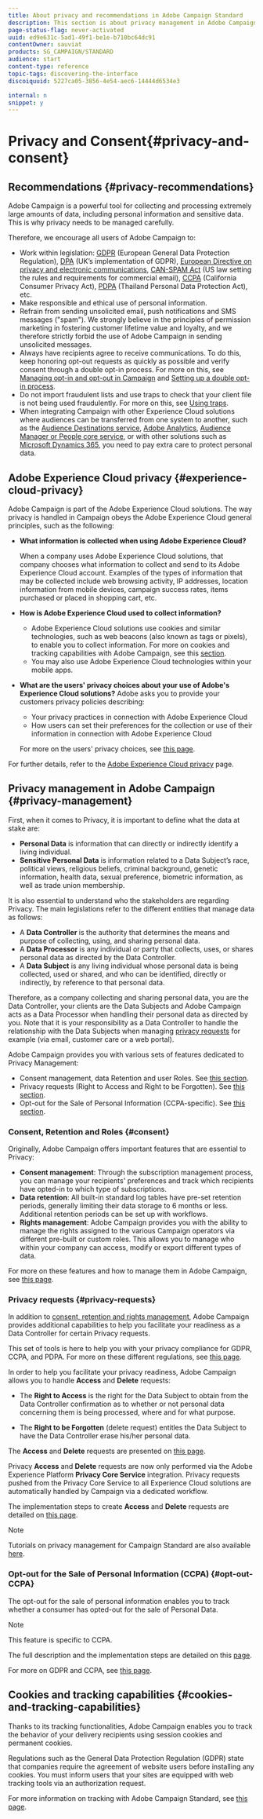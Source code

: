 ```yaml
---
title: About privacy and recommendations in Adobe Campaign Standard
description: This section is about privacy management in Adobe Campaign Standard.
page-status-flag: never-activated
uuid: ed9e631c-5ad1-49f1-be1e-b710bc64dc91
contentOwner: sauviat
products: SG_CAMPAIGN/STANDARD
audience: start
content-type: reference
topic-tags: discovering-the-interface
discoiquuid: 5227ca05-3856-4e54-aec6-14444d6534e3

internal: n
snippet: y
---
```


# Privacy and Consent{#privacy-and-consent}

## Recommendations {#privacy-recommendations}

Adobe Campaign is a powerful tool for collecting and processing extremely large amounts of data, including personal information and sensitive data. This is why privacy needs to be managed carefully.

Therefore, we encourage all users of Adobe Campaign to:
* Work within legislation: [GDPR](https://ec.europa.eu/info/law/law-topic/data-protection/reform/what-does-general-data-protection-regulation-gdpr-govern_en) (European General Data Protection Regulation), [DPA](https://www.gov.uk/data-protection) (UK’s implementation of GDPR), [European Directive on privacy and electronic communications](https://eur-lex.europa.eu/legal-content/EN/TXT/?uri=CELEX:02002L0058-20091219), [CAN-SPAM Act](https://www.ftc.gov/tips-advice/business-center/guidance/can-spam-act-compliance-guide-business) (US law setting the rules and requirements for commercial email), [CCPA](http://leginfo.legislature.ca.gov/faces/codes_displayText.xhtml?lawCode=CIV&division=3.&title=1.81.5.&part=4.&chapter=&article=) (California Consumer Privacy Act), [PDPA](https://secureprivacy.ai/thailand-pdpa-summary-what-businesses-need-to-know/) (Thailand Personal Data Protection Act), etc.
* Make responsible and ethical use of personal information.
* Refrain from sending unsolicited email, push notifications and SMS messages ("spam"). We strongly believe in the principles of permission marketing in fostering customer lifetime value and loyalty, and we therefore strictly forbid the use of Adobe Campaign in sending unsolicited messages.
* Always have recipients agree to receive communications. To do this, keep honoring opt-out requests as quickly as possible and verify consent through a double opt-in process. For more on this, see [Managing opt-in and opt-out in Campaign](../../audiences/using/managing-opt-in-and-opt-out-in-campaign.md) and [Setting up a double opt-in process](../../channels/using/setting-up-a-double-opt-in-process.md).
* Do not import fraudulent lists and use traps to check that your client file is not being used fraudulently. For more on this, see [Using traps](../../sending/using/using-traps.md).
* When integrating Campaign with other Experience Cloud solutions where audiences can be transferred from one system to another, such as the [Audience Destinations service](../../audiences/using/aep-about-audience-destinations-service.md), [Adobe Analytics](../../integrating/using/about-campaign-analytics-integration.md), [Audience Manager or People core service](../../integrating/using/sharing-audiences-with-audience-manager-or-people-core-service.md), or with other solutions such as [Microsoft Dynamics 365](../../integrating/using/configure-microsoft-dynamics-365-for-campaign-integration.md), you need to pay extra care to protect personal data.

## Adobe Experience Cloud privacy {#experience-cloud-privacy}

Adobe Campaign is part of the Adobe Experience Cloud solutions. The way privacy is handled in Campaign obeys the Adobe Experience Cloud general principles, such as the following:

* **What information is collected when using Adobe Experience Cloud?**

    When a company uses Adobe Experience Cloud solutions, that company chooses what information to collect and send to its Adobe Experience Cloud account. Examples of the types of information that may be collected include web browsing activity, IP addresses, location information from mobile devices, campaign success rates, items purchased or placed in shopping cart, etc.

* **How is Adobe Experience Cloud used to collect information?**

    * Adobe Experience Cloud solutions use cookies and similar technologies, such as web beacons (also known as tags or pixels), to enable you to collect information. For more on cookies and tracking capabilities with Adobe Campaign, see this [section](#cookies-and-tracking-capabilities).
    * You may also use Adobe Experience Cloud technologies within your mobile apps.

* **What are the users' privacy choices about your use of Adobe's Experience Cloud solutions?**
Adobe asks you to provide your customers privacy policies describing:

    * Your privacy practices in connection with Adobe Experience Cloud
    * How users can set their preferences for the collection or use of their information in connection with Adobe Experience Cloud

    For more on the users' privacy choices, see [this page](https://www.adobe.com/privacy/opt-out.html).

For further details, refer to the [Adobe Experience Cloud privacy](https://www.adobe.com/privacy/marketing-cloud.html) page.

## Privacy management in Adobe Campaign {#privacy-management}

First, when it comes to Privacy, it is important to define what the data at stake are:
* **Personal Data** is information that can directly or indirectly identify a living individual.
* **Sensitive Personal Data** is information related to a Data Subject’s race, political views, religious beliefs, criminal background, genetic information, health data, sexual preference, biometric information, as well as trade union membership.

It is also essential to understand who the stakeholders are regarding Privacy. The main legislations refer to the different entities that manage data as follows:
* A **Data Controller** is the authority that determines the means and purpose of collecting, using, and sharing personal data.
* A **Data Processor** is any individual or party that collects, uses, or shares personal data as directed by the Data Controller.
* A **Data Subject** is any living individual whose personal data is being collected, used or shared, and who can be identified, directly or indirectly, by reference to that personal data.

Therefore, as a company collecting and sharing personal data, you are the Data Controller, your clients are the Data Subjects and Adobe Campaign acts as a Data Processor when handling their personal data as directed by you. Note that it is your responsibility as a Data Controller to handle the relationship with the Data Subjects when managing [privacy requests](#privacy-requests) for example (via email, customer care or a web portal).

Adobe Campaign provides you with various sets of features dedicated to Privacy Management:
* Consent management, data Retention and user Roles. See [this section](#consent).
* Privacy requests (Right to Access and Right to be Forgotten). See [this section](#privacy-requests).
* Opt-out for the Sale of Personal Information (CCPA-specific). See [this section](#opt-out-CCPA).

<!--[This article](https://helpx.adobe.com/campaign/kb/campaign-privacy-overview.html) presents general information on what Privacy Management is.-->

### Consent, Retention and Roles {#consent}

Originally, Adobe Campaign offers important features that are essential to Privacy:

* **Consent management**: Through the subscription management process, you can manage your recipients' preferences and track which recipients have opted-in to which type of subscriptions.
* **Data retention**: All built-in standard log tables have pre-set retention periods, generally limiting their data storage to 6 months or less. Additional retention periods can be set up with workflows.
* **Rights management**: Adobe Campaign provides you with the ability to manage the rights assigned to the various Campaign operators via different pre-built or custom roles. This allows you to manage who within your company can access, modify or export different types of data.

For more on these features and how to manage them in Adobe Campaign, see [this page](https://helpx.adobe.com/campaign/kb/campaign-privacy-overview.html#consent).

### Privacy requests {#privacy-requests}

In addition to [consent, retention and rights management](#consent), Adobe Campaign provides additional capabilities to help you facilitate your readiness as a Data Controller for certain Privacy requests.

This set of tools is here to help you with your privacy compliance for GDPR, CCPA, and PDPA. For more on these different regulations, see [this page](https://helpx.adobe.com/campaign/kb/campaign-privacy-overview.html#whatisgdpr).

<!--* **GDPR** (General Data Protection Regulation) is the European Union’s (EU) privacy law that harmonizes and modernizes data protection requirements. GDPR applies to Adobe Campaign customers who hold data for Data Subjects residing in the EU.

* **CCPA** (California Consumer Privacy Act) provides California residents new rights in regards to their personal information and imposes data protection responsibilities on certain entities whom conduct business in California.

* **Thailand's PDPA** (Personal Data Protection Act) is the new privacy law that harmonizes and modernizes data protection requirements for Thailand. This regulation applies to Adobe Campaign customers who hold data for Data Subjects residing in this country.-->

In order to help you facilitate your privacy readiness, Adobe Campaign allows you to handle **Access** and **Delete** requests:

* The **Right to Access** is the right for the Data Subject to obtain from the Data Controller confirmation as to whether or not personal data concerning them is being processed, where and for what purpose.

* The **Right to be Forgotten** (delete request) entitles the Data Subject to have the Data Controller erase his/her personal data.

The **Access** and **Delete** requests are presented on [this page](https://helpx.adobe.com/campaign/kb/acs-privacy.html#righttoaccess).

Privacy **Access** and **Delete** requests are now only performed via the Adobe Experience Platform **Privacy Core Service** integration. Privacy requests pushed from the Privacy Core Service to all Experience Cloud solutions are automatically handled by Campaign via a dedicated workflow.

The implementation steps to create **Access** and **Delete** requests are detailed on [this page](https://helpx.adobe.com/campaign/kb/acs-privacy.html#ManagingPrivacyRequests).

>[!NOTE]
>
>Tutorials on privacy management for Campaign Standard are also available [here](https://docs.adobe.com/content/help/en/campaign-standard-learn/tutorials/privacy/privacy-overview.html).

### Opt-out for the Sale of Personal Information (CCPA) {#opt-out-CCPA}

<!--The configuration and usage of [Access and Delete requests](#privacy-requests) are common to both GDPR and CCPA, however the opt-out for the sale of personal information is specific to CCPA.-->

The opt-out for the sale of personal information enables you to track whether a consumer has opted-out for the sale of Personal Data.

>[!NOTE]
>
>This feature is specific to CCPA.

The full description and the implementation steps are detailed on this [page](https://helpx.adobe.com/campaign/kb/acs-privacy.html#ccpa).

For more on GDPR and CCPA, see [this page](https://helpx.adobe.com/campaign/kb/campaign-privacy-overview.html#whatisgdpr).

## Cookies and tracking capabilities {#cookies-and-tracking-capabilities}

Thanks to its tracking functionalities, Adobe Campaign enables you to track the behavior of your delivery recipients using session cookies and permanent cookies.

Regulations such as the General Data Protection Regulation (GDPR) state that companies require the agreement of website users before installing any cookies. You must inform users that your sites are equipped with web tracking tools via an authorization request.

<!--Adobe Campaign uses two types of cookies:

* **A session cookie**, which contains the identifier of the email sent to the contact and the identifier of the message template. It is added when the contact clicks a URL included in an email sent by Adobe Campaign and enables you to track their behavior on the web.
* **A cookie shared between Adobe Experience Cloud solutions**. This enables you to identify the users who interact with the Experience Cloud solutions when they visit a website.-->

For more information on tracking with Adobe Campaign Standard, see [this page](../../sending/using/tracking-messages.md).
